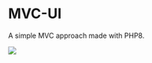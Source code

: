 # MVC-UI
A simple MVC approach made with PHP8.

![](/home/regis/Public/localsites/github/MVC-UI/MVC-UI.png)
